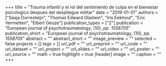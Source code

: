+++
title = "Trauma infantil y el rol del sentimiento de culpa en el bienestar psicologico despues del despliegue militar"
date = "2019-01-01"
authors = ["Sasja Dorresteijn", "Thomas Edward Gladwin", "Iris Eekhout", "Eric Vermetten", "Elbert Geuze"]
publication_types = ["2"]
publication = "European journal of psychotraumatology, (10), _pp. 1558705_"
publication_short = "European journal of psychotraumatology, (10), _pp. 1558705_"
abstract = ""
abstract_short = ""
image_preview = ""
selected = false
projects = []
tags = []
url_pdf = ""
url_preprint = ""
url_code = ""
url_dataset = ""
url_project = ""
url_slides = ""
url_video = ""
url_poster = ""
url_source = ""
math = true
highlight = true
[header]
image = ""
caption = ""
+++
